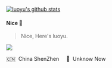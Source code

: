 [![luoyu's github stats](https://github-readme-stats.vercel.app/api?username=luoyusoft)](https://github.com/luoyusoft/github-readme-stats)

#### Nice 👋

> Nice, Here's luoyu.

[![](https://img.shields.io/badge/个人博客-green.svg)](https://luoyublog.com)

🇨🇳 &nbsp;China ShenZhen  &nbsp;&nbsp;&nbsp;  🌱 &nbsp;Unknow Now
